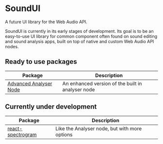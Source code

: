 # SoundUI

A future UI library for the Web Audio API.

SoundUI is currently in its early stages of development. Its goal is to be an easy-to-use UI library for common component often found on sound editing and sound analysis apps, built on top of native and custom Web Audio API nodes.

## Ready to use packages

| Package                                                          | Description                                             |
| ---------------------------------------------------------------- | ------------------------------------------------------- |
| [Advanced Analyser Node](packages/advanced-analyser-node)        | An enhanced version of the built in analyser node       |

## Currently under development


| Package                                                          | Description                                             |
| ---------------------------------------------------------------- | ------------------------------------------------------- |
| [react-spectrogram](packages/advanced-analyser-node)             | Like the Analyser node, but with more options           |
